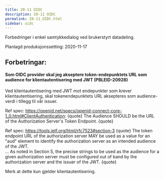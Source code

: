 ```yaml
---
title: 20-11 OIDC
description: 20-11 OIDC
permalink: 20-11_OIDC.html
sidebar: oidc
---
```



Forbedringer i enkel samtykkedialog ved brukerstyrt datadeling.



Planlagd produksjonssetting: 2020-11-17

## Forbetringar:

#### Som OIDC provider skal jeg akseptere token-endepunktets URL som audience for klientautentisering med JWT (PBLEID-20928)

Ved klientautentisering med JWT mot endepunkter som krever klientautentisering, skal tokenendepunktets URL aksepteres som audience-verdi i tillegg til vår issuer.  

Ref spec: https://openid.net/specs/openid-connect-core-1_0.html#ClientAuthentication:
{quote}
The Audience SHOULD be the URL of the Authorization Server's Token Endpoint.
{quote}

Ref spec: https://tools.ietf.org/html/rfc7523#section-3
{quote}
The token endpoint URL of the authorization server
        MAY be used as a value for an "aud" element to identify the
        authorization server as an intended audience of the JWT.  
...
  As noted in Section 5, the precise strings to be
        used as the audience for a given authorization server must be
        configured out of band by the authorization server and the
        issuer of the JWT.
{quote}

Merk at dette kun gjelder klientautentisering.




